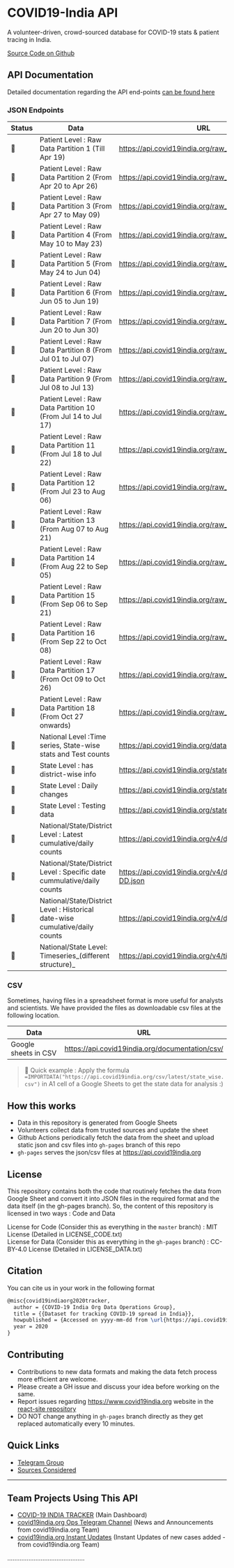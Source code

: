 # COVID19-India API

A volunteer-driven, crowd-sourced database for COVID-19 stats & patient tracing in India.

[Source Code on Github](https://github.com/covid19india/api)

## API Documentation

Detailed documentation regarding the API end-points [can be found here](documentation/)

### JSON Endpoints

| Status        | Data                                                                         | URL                                                     |
| ------------- | ---------------------------------------------------------------------------- | ------------------------------------------------------- |
| :green_heart: | Patient Level : Raw Data Partition 1 (Till Apr 19)                           | <https://api.covid19india.org/raw_data1.json>           |
| :green_heart: | Patient Level : Raw Data Partition 2 (From Apr 20 to Apr 26)                 | <https://api.covid19india.org/raw_data2.json>           |
| :green_heart: | Patient Level : Raw Data Partition 3 (From Apr 27 to May 09)                 | <https://api.covid19india.org/raw_data3.json>           |
| :green_heart: | Patient Level : Raw Data Partition 4 (From May 10 to May 23)                 | <https://api.covid19india.org/raw_data4.json>           |
| :green_heart: | Patient Level : Raw Data Partition 5 (From May 24 to Jun 04)                 | <https://api.covid19india.org/raw_data5.json>           |
| :green_heart: | Patient Level : Raw Data Partition 6 (From Jun 05 to Jun 19)                 | <https://api.covid19india.org/raw_data6.json>           |
| :green_heart: | Patient Level : Raw Data Partition 7 (From Jun 20 to Jun 30)                 | <https://api.covid19india.org/raw_data7.json>           |
| :green_heart: | Patient Level : Raw Data Partition 8 (From Jul 01 to Jul 07)                 | <https://api.covid19india.org/raw_data8.json>           |
| :green_heart: | Patient Level : Raw Data Partition 9 (From Jul 08 to Jul 13)                 | <https://api.covid19india.org/raw_data9.json>           |
| :green_heart: | Patient Level : Raw Data Partition 10 (From Jul 14 to Jul 17)                | <https://api.covid19india.org/raw_data10.json>          |
| :green_heart: | Patient Level : Raw Data Partition 11 (From Jul 18 to Jul 22)                | <https://api.covid19india.org/raw_data11.json>          |
| :green_heart: | Patient Level : Raw Data Partition 12 (From Jul 23 to Aug 06)                | <https://api.covid19india.org/raw_data12.json>          |
| :green_heart: | Patient Level : Raw Data Partition 13 (From Aug 07 to Aug 21)                | <https://api.covid19india.org/raw_data13.json>          |
| :green_heart: | Patient Level : Raw Data Partition 14 (From Aug 22 to Sep 05)                | <https://api.covid19india.org/raw_data14.json>          |
| :green_heart: | Patient Level : Raw Data Partition 15 (From Sep 06 to Sep 21)                | <https://api.covid19india.org/raw_data15.json>          |
| :green_heart: | Patient Level : Raw Data Partition 16 (From Sep 22 to Oct 08)                | <https://api.covid19india.org/raw_data16.json>          |
| :green_heart: | Patient Level : Raw Data Partition 17 (From Oct 09 to Oct 26)                | <https://api.covid19india.org/raw_data17.json>          |
| :green_heart: | Patient Level : Raw Data Partition 18 (From Oct 27 onwards)                  | <https://api.covid19india.org/raw_data18.json>          |
| :green_heart: | National Level :Time series, State-wise stats and Test counts                | <https://api.covid19india.org/data.json>                |
| :green_heart: | State Level : has district-wise info                                         | <https://api.covid19india.org/state_district_wise.json> |
| :green_heart: | State Level : Daily changes                                                  | <https://api.covid19india.org/states_daily.json>        |
| :green_heart: | State Level : Testing data                                                   | <https://api.covid19india.org/state_test_data.json>     |
| :green_heart: | National/State/District Level : Latest cumulative/daily counts               | <https://api.covid19india.org/v4/data.json>             |
| :green_heart: | National/State/District Level : Specific date cummulative/daily counts       | <https://api.covid19india.org/v4/data-YYYY-MM-DD.json>  |
| :green_heart: | National/State/District Level : Historical date-wise cumulative/daily counts | <https://api.covid19india.org/v4/data-all.json>         |
| :green_heart: | National/State Level: Timeseries_(different structure)_                      | <https://api.covid19india.org/v4/timeseries.json>       |


### CSV

Sometimes, having files in a spreadsheet format is more useful for analysts and scientists. We have provided the files as downloadable csv files at the following location.

| Data                 | URL                                               |
| -------------------- | ------------------------------------------------- |
| Google sheets in CSV | <https://api.covid19india.org/documentation/csv/> |

> :rocket: Quick example : Apply the formula `=IMPORTDATA("https://api.covid19india.org/csv/latest/state_wise.csv")` in A1 cell of a Google Sheets to get the state data for analysis :)

## How this works

- Data in this repository is generated from Google Sheets
- Volunteers collect data from trusted sources and update the sheet
- Github Actions periodically fetch the data from the sheet and upload static json and csv files into `gh-pages` branch of this repo
- `gh-pages` serves the json/csv files at <https://api.covid19india.org>

## License

This repository contains both the code that routinely fetches the data from Google Sheet and convert it into JSON files in the required format and the data itself (in the gh-pages branch). So, the content of this repository is licensed in two ways : Code and Data

License for Code (Consider this as everything in the `master` branch) : MIT License (Detailed in LICENSE_CODE.txt)  
License for Data (Consider this as everything in the `gh-pages` branch) : CC-BY-4.0 License (Detailed in LICENSE_DATA.txt)

## Citation

You can cite us in your work in the following format  

```tex
@misc{covid19indiaorg2020tracker,
  author = {COVID-19 India Org Data Operations Group},
  title = {{Dataset for tracking COVID-19 spread in India}},
  howpublished = {Accessed on yyyy-mm-dd from \url{https://api.covid19india.org/}},
  year = 2020
}
```

## Contributing

- Contributions to new data formats and making the data fetch process more efficient are welcome.
- Please create a GH issue and discuss your idea before working on the same.
- Report issues regarding <https://www.covid19india.org> website in the [react-site repository](https://github.com/covid19india/covid19india-react/issues)
- DO NOT change anything in `gh-pages` branch directly as they get replaced automatically every 10 minutes.

## Quick Links

- [Telegram Group](https://telegra.ph/CoVID-19--India-Ops-03-24)
- [Sources Considered](https://telegra.ph/Covid-19-Sources-03-19)

-----

## Team Projects Using This API

- [COVID-19 INDIA TRACKER](https://www.covid19india.org/) (Main Dashboard)
- [covid19india.org Ops Telegram Channel](https://t.me/covid19indiaorg) (News and Announcements from covid19india.org Team)
- [covid19india.org Instant Updates](https://t.me/covid19indiaorg_updates) (Instant Updates of new cases added - from covid19india.org Team)

............................................
